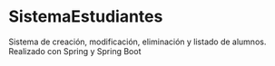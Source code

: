 # SistemaEstudiantes
Sistema de creación, modificación, eliminación y listado de alumnos. Realizado con Spring y Spring Boot
